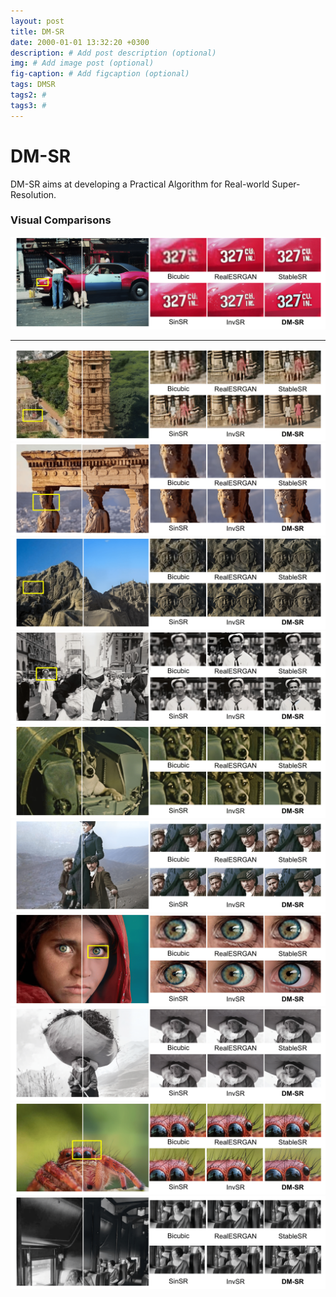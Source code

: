 ```yaml
---
layout: post
title: DM-SR
date: 2000-01-01 13:32:20 +0300
description: # Add post description (optional)
img: # Add image post (optional)
fig-caption: # Add figcaption (optional)
tags: DMSR
tags2: #
tags3: #
---
```


# DM-SR

DM-SR aims at developing a Practical Algorithm for Real-world Super-Resolution.


### Visual Comparisons

![alt text](../assets/img/dmsr/dmsr_pro11-1.png) 
- - -
![alt text](../assets/img/dmsr/dmsr_pro10-1.png) 
![alt text](../assets/img/dmsr/dmsr_pro9-1.png) 
![alt text](../assets/img/dmsr/dmsr_pro8-1.png) 
![alt text](../assets/img/dmsr/dmsr_pro7-1.png) 
![alt text](../assets/img/dmsr/dmsr_pro6-1.png) 
![alt text](../assets/img/dmsr/dmsr_pro5-1.png) 
![alt text](../assets/img/dmsr/dmsr_pro4-1.png) 
![alt text](../assets/img/dmsr/dmsr_pro3-1.png) 
![alt text](../assets/img/dmsr/dmsr_pro2-1.png) 
![alt text](../assets/img/dmsr/dmsr_pro1-1.png) 
